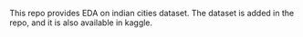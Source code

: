 This repo provides EDA on indian cities dataset. The dataset is added in the repo, and it is also available in kaggle. 
